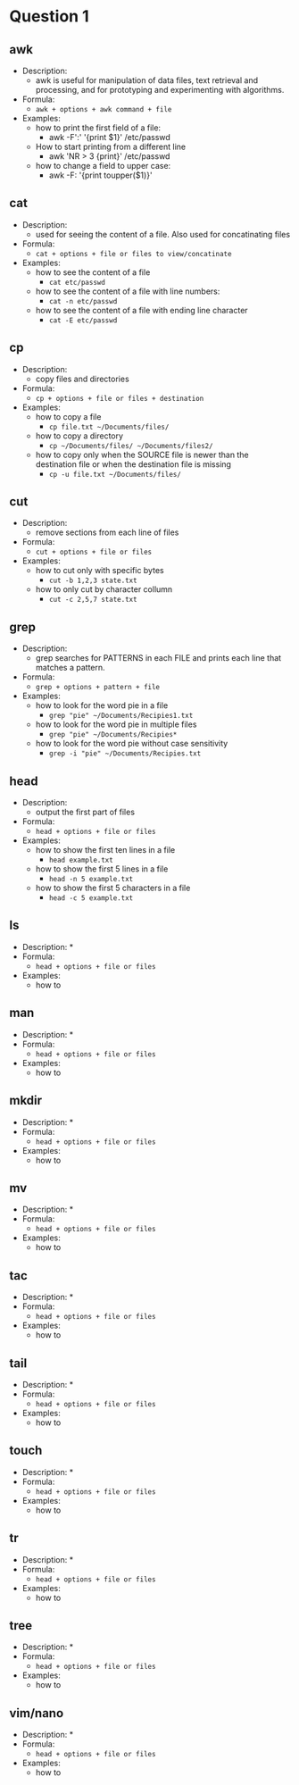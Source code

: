 # Question 1

## awk
* Description:
  * awk is useful for manipulation of data files, text retrieval and processing,  and  for prototyping and experimenting with algorithms.
* Formula:
  * `awk + options + awk command + file`
* Examples:
    * how to print the first field of a file:
        * awk -F':' '{print $1}' /etc/passwd
    * How to start printing from a different line
        * awk 'NR > 3 {print}' /etc/passwd
    * how to change a field to upper case:
        * awk -F: '{print toupper($1)}'

## cat
* Description:
  * used for seeing the content of a file. Also used for concatinating files
* Formula:
  * `cat + options + file or files to view/concatinate`
* Examples:
  * how to see the content of a file
    * `cat etc/passwd`
  * how to see the content of a file with line numbers:
    * `cat -n etc/passwd`
  * how to see the content of a file with ending line character
    * `cat -E etc/passwd`
## cp
* Description:
  * copy files and directories
* Formula:
  * `cp + options + file or files + destination`
* Examples:
  * how to copy a file
    * `cp file.txt ~/Documents/files/`
  * how to copy a directory
    * `cp ~/Documents/files/ ~/Documents/files2/`
  * how to copy only when the SOURCE file is newer than the destination file or when the destination file is missing
    * `cp -u file.txt ~/Documents/files/`
## cut
* Description:
  * remove sections from each line of files
* Formula:
  * `cut + options + file or files`
* Examples:
  * how to cut only with specific bytes
    * `cut -b 1,2,3 state.txt`
  * how to only cut by character collumn
    * `cut -c 2,5,7 state.txt`
## grep
* Description:
  * grep  searches for PATTERNS in each FILE and prints each line that matches a pattern.
* Formula:
  * `grep + options + pattern + file`
* Examples:
  * how to look for the word pie in a file
    * `grep "pie" ~/Documents/Recipies1.txt`
  * how to look for the word pie in multiple files
    * `grep "pie" ~/Documents/Recipies*`
  * how to look for the word pie without case sensitivity
    * `grep -i "pie" ~/Documents/Recipies.txt`
## head
* Description:
  * output the first part of files
* Formula:
  * `head + options + file or files`
* Examples:
  * how to show the first ten lines in a file
    * `head example.txt`
  * how to show the first 5 lines in a file
    * `head -n 5 example.txt`
  * how to show the first 5 characters in a file
    * `head -c 5 example.txt`
## ls
* Description:
  * 
* Formula:
  * `head + options + file or files`
* Examples:
  * how to 
## man
* Description:
  * 
* Formula:
  * `head + options + file or files`
* Examples:
  * how to
## mkdir
* Description:
  * 
* Formula:
  * `head + options + file or files`
* Examples:
  * how to
## mv
* Description:
  * 
* Formula:
  * `head + options + file or files`
* Examples:
  * how to
## tac
* Description:
  * 
* Formula:
  * `head + options + file or files`
* Examples:
  * how to
## tail
* Description:
  * 
* Formula:
  * `head + options + file or files`
* Examples:
  * how to
## touch
* Description:
  * 
* Formula:
  * `head + options + file or files`
* Examples:
  * how to
## tr
* Description:
  * 
* Formula:
  * `head + options + file or files`
* Examples:
  * how to
## tree
* Description:
  * 
* Formula:
  * `head + options + file or files`
* Examples:
  * how to
## vim/nano
* Description:
  * 
* Formula:
  * `head + options + file or files`
* Examples:
  * how to

